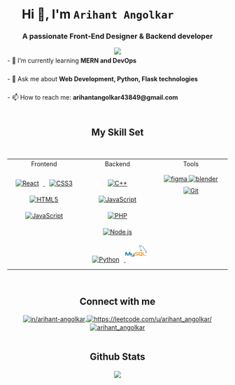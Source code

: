 <!--
**arihant-angolkar/arihant-angolkar** is a ✨ _special_ ✨ repository because its `README.md` (this file) appears on your GitHub profile.

Here are some ideas to get you started:

- 🔭 I’m currently working on ...
- 🌱 I’m currently learning ...
- 👯 I’m looking to collaborate on ...
- 🤔 I’m looking for help with ...
- 💬 Ask me about ...
- 📫 How to reach me: ...
- 😄 Pronouns: ...
- ⚡ Fun fact: ...
-->
# ‎‎ ‎ ‎ ‎ ‎ ‎ ‎ ‎ ‎ ‎ ‎ ‎ ‎ ‎ ‎ ‎ ‎ ‎ ‎ ‎ ‎‎ ‎  ‎ ‎ ‎ ‎ ‎ ‎ ‎ ‎  ‎ Hi 👋, I'm `Arihant Angolkar`

<div align="center">
<!--     <h1>Hi 👋, I'm Arihant Angolkar </h1>  -->
    <h3>A passionate Front-End Designer & Backend developer</h3>

  <p> 
<!--         <img src="https://imgs.search.brave.com/d4JhLX9kjfivn-0TsLyxff-kpQwBqQA2j0HuwhVQp-k/rs:fit:500:0:0:0/g:ce/aHR0cHM6Ly9pbWcu/ZnJlZXBpay5jb20v/cHJlbWl1bS1waG90/by9wcm9ncmFtbWVy/LWRhcmstcm9vbS13/b3JraW5nLWxhdGUt/bmlnaHQtd2l0aC1t/dWx0aXBsZS1zY3Jl/ZW5zLWhlYWRwaG9u/ZXNfMTM1Mjg4NC0y/MjY4OC5qcGc_c2Vt/dD1haXNfaHlicmlk" /> -->
    </p>

<img src="https://github.com/user-attachments/assets/e1a02905-a094-4442-b2e0-04edabe30c08" />

  <br/>

<div align="left" style="line-height: 1.5; margin-bottom: 10px;">
   - 🌱 I’m currently learning <strong>MERN and DevOps</strong><br><br>
   - 💬 Ask me about <strong>Web Development, Python, Flask technologies</strong><br><br>
   - 📫 How to reach me: <strong>arihantangolkar43849@gmail.com</strong>
</div>


  <br/>  
    
  ## My Skill Set  
<br/> 
  <table>
        <tr>
            <td valign="top" width="33%" align="center">
                ‎Frontend  
                <div align="center"><br>  
                    <a href="https://reactjs.org/" target="_blank">
                        <img style="margin: 10px" src="https://profilinator.rishav.dev/skills-assets/react-original-wordmark.svg" alt="React" height="50" />
                    </a>  
<!--                     <a href="https://getbootstrap.com/docs/3.4/javascript/" target="_blank">
                        <img style="margin: 10px" src="https://profilinator.rishav.dev/skills-assets/bootstrap-plain.svg" alt="Bootstrap" height="50" />
                    </a>   -->
                    <a href="https://www.w3schools.com/css/" target="_blank">
                        <img style="margin: 10px" src="https://profilinator.rishav.dev/skills-assets/css3-original-wordmark.svg" alt="CSS3" height="50" />
                    </a>  
                    <a href="https://en.wikipedia.org/wiki/HTML5" target="_blank">
                        <img style="margin: 10px" src="https://profilinator.rishav.dev/skills-assets/html5-original-wordmark.svg" alt="HTML5" height="50" />
                    </a>  
                    <a href="https://www.javascript.com/" target="_blank">
                        <img style="margin: 10px" src="https://profilinator.rishav.dev/skills-assets/javascript-original.svg" alt="JavaScript" height="50" />
                    </a>  
                </div>
            </td>
            <td valign="top" width="33%" align="center">
                Backend  
                <div align="center"><br>
                    <a href="https://www.cplusplus.com/" target="_blank">
                        <img style="margin: 10px" src="https://profilinator.rishav.dev/skills-assets/cplusplus-original.svg" alt="C++" height="50" />
                    </a>  
                    <a href="https://www.javascript.com/" target="_blank">
                        <img style="margin: 10px" src="https://profilinator.rishav.dev/skills-assets/javascript-original.svg" alt="JavaScript" height="50" />
                    </a>  
                    <a href="https://www.php.net/" target="_blank">
                        <img style="margin: 10px" src="https://profilinator.rishav.dev/skills-assets/php-original.svg" alt="PHP" height="50" />
                    </a>  
                    <a href="https://nodejs.org/" target="_blank">
                        <img style="margin: 10px" src="https://profilinator.rishav.dev/skills-assets/nodejs-original-wordmark.svg" alt="Node.js" height="50" />
                    </a>  
                    <a href="https://www.python.org/" target="_blank">
                        <img style="margin: 10px" src="https://profilinator.rishav.dev/skills-assets/python-original.svg" alt="Python" height="50" />
                    </a>  
<!--                     <a href="https://github.com/" target="_blank">
                        <img style="margin: 10px" src="https://profilinator.rishav.dev/skills-assets/git-scm-icon.svg" alt="Git" height="50" />
                    </a>  -->
                    <a href="https://www.mysql.com" target="_blank" rel="noreferrer">
                        <img src="https://raw.githubusercontent.com/devicons/devicon/master/icons/mysql/mysql-original-wordmark.svg" alt="mysql" width="50" height="50"/> 
                    </a>
                </div>
            </td>
            <td valign="top" width="33%" align="center">
               Tools 
                <div align="center"> <br>
                    <a href="https://www.figma.com/" target="_blank" rel="noreferrer">
                        <img src="https://www.vectorlogo.zone/logos/figma/figma-icon.svg" alt="figma" width="50" height="50"/>
                    </a>
                    <a href="https://www.blender.org/" target="_blank" rel="noreferrer">
                        <img src="https://download.blender.org/branding/community/blender_community_badge_white.svg" alt="blender" width="50" height="50"/>
                    </a>
                    <a href="https://github.com/" target="_blank">
                        <img style="margin: 10px" src="https://profilinator.rishav.dev/skills-assets/git-scm-icon.svg" alt="Git" height="50" />
                    </a> 
                </div>
            </td>
        </tr>
    </table>  
    
  <br/>  
    
  ## Connect with me  
  <div align="center">
        <a href="https://www.linkedin.com/in/arihant-angolkar/" target="blank">
            <img align="center" src="https://raw.githubusercontent.com/rahuldkjain/github-profile-readme-generator/master/src/images/icons/Social/linked-in-alt.svg" alt="in/arihant-angolkar" height="40" width="50" />
        </a>
        <a href="https://leetcode.com/u/arihant_angolkar/" target="blank">
            <img align="center" src="https://raw.githubusercontent.com/rahuldkjain/github-profile-readme-generator/master/src/images/icons/Social/leet-code.svg" alt="https://leetcode.com/u/arihant_angolkar/" height="40" width="50" />
        </a>
        <a href="https://github.com/arihant-angolkar" target="blank">
            <img align="center" src="https://raw.githubusercontent.com/rahuldkjain/github-profile-readme-generator/master/src/images/icons/Social/github.svg" alt="arihant_angolkar" height="40" width="50">
        </a>
    </div>  
    
  <br/>  
    
  ## Github Stats  
  <div align="center">
<!--         <p>
            <img align="left" src="https://github-readme-stats.vercel.app/api/top-langs?username=arihant-angolkar&show_icons=true&locale=en&layout=compact" alt="arihant-angolkar" />
        </p>
        <p>
            &nbsp;<img align="center" src="https://github-readme-stats.vercel.app/api?username=arihant-angolkar&show_icons=true&locale=en" alt="arihant-angolkar" />
        </p>
      <br/>   -->

<div align="center">
<img src="https://komarev.com/ghpvc/?username=arihant-angolkar&&style=flat-square" align="center" />
</div>  
  

<br/>
</div>
</div>
